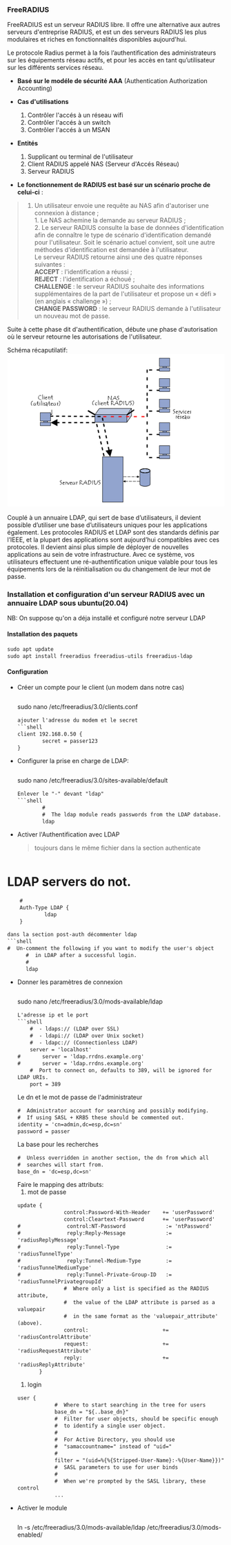 
### FreeRADIUS
FreeRADIUS est un serveur RADIUS libre. Il offre une alternative aux autres serveurs d'entreprise RADIUS, et est un des serveurs RADIUS les plus modulaires et riches en fonctionnalités disponibles aujourd'hui.  

Le protocole Radius permet à la fois l’authentification des administrateurs sur les équipements réseau actifs, et pour les accès en tant qu’utilisateur sur les différents services réseau.  

- **Basé sur le modéle de sécurité AAA** (Authentication Authorization Accounting)
- **Cas d'utilisations**
  1. Contrôler l'accés à un réseau wifi
  2. Contrôler l'accés à un switch
  3. Contrôler l'accés à un MSAN
- **Entités**
  1. Supplicant ou terminal de l'utilisateur
  2. Client RADIUS appelé NAS (Serveur d'Accés Réseau)
  3. Serveur RADIUS


- **Le fonctionnement de RADIUS est basé sur un scénario proche de celui-ci** :
>   1. Un utilisateur envoie une requête au NAS afin d'autoriser une connexion à distance ;  
    1. Le NAS achemine la demande au serveur RADIUS ;  
    2. Le serveur RADIUS consulte la base de données d'identification afin de connaître le type de scénario d'identification demandé pour l'utilisateur. Soit le scénario actuel convient, soit une autre méthodes d'identification est demandée à l'utilisateur.  
    Le serveur RADIUS retourne ainsi une des quatre réponses suivantes :  
        **ACCEPT** : l'identification a réussi ;  
        **REJECT** : l'identification a échoué ;  
        **CHALLENGE** : le serveur RADIUS souhaite des informations supplémentaires de la part de l'utilisateur et propose un « défi » (en anglais « challenge ») ;  
        **CHANGE PASSWORD** : le serveur RADIUS demande à l'utilisateur un nouveau mot de passe.   

Suite à cette phase dit d'authentification, débute une phase d'autorisation où le serveur retourne les autorisations de l'utilisateur. 

Schéma récaputilatif:  
![photo](../../static/img/radius1.png)

Couplé à un annuaire LDAP, qui sert de base d’utilisateurs, il devient possible d’utiliser une base d’utilisateurs uniques pour les applications également. Les protocoles RADIUS et LDAP sont des standards définis par l’IEEE, et la plupart des applications sont aujourd’hui compatibles avec ces protocoles. Il devient ainsi plus simple de déployer de nouvelles applications au sein de votre infrastructure. Avec ce système, vos utilisateurs effectuent une ré-authentification unique valable pour tous les équipements lors de la réinitialisation ou du changement de leur mot de passe.


### Installation et configuration d'un serveur RADIUS avec un annuaire LDAP sous ubuntu(20.04)

NB: On suppose qu'on a déja installé et configuré notre serveur LDAP

#### Installation des paquets

``` shell
sudo apt update
sudo apt install freeradius freeradius-utils freeradius-ldap 
```
#### Configuration 
- Créer un compte pour le client (un modem dans notre cas)
    >```shell
    sudo nano /etc/freeradius/3.0/clients.conf
    ```
    ajouter l'adresse du modem et le secret
    ```shell
    client 192.168.0.50 {
            secret = passer123
    }
    ```
- Configurer la prise en charge de LDAP:
    >``` shell
    sudo nano /etc/freeradius/3.0/sites-available/default 
    ```
    Enlever le "-" devant "ldap"
    ```shell
            #
            #  The ldap module reads passwords from the LDAP database.
            ldap
    ```
- Activer l'Authentification avec LDAP
  >toujours dans le même fichier dans la section authenticate
  ``` shell
 #  LDAP servers do not.
        #
        Auth-Type LDAP {
                ldap
        }
  ```
  dans la section post-auth décommenter ldap
  ```shell
  #  Un-comment the following if you want to modify the user's object
        #  in LDAP after a successful login.
        #
        ldap
  ```
- Donner les paramètres de connexion
    >```shell
     sudo nano /etc/freeradius/3.0/mods-available/ldap
    ```
    L'adresse ip et le port
    ```shell
        #  - ldaps:// (LDAP over SSL)
        #  - ldapi:// (LDAP over Unix socket)
        #  - ldapc:// (Connectionless LDAP)
        server = 'localhost'
    #       server = 'ldap.rrdns.example.org'
    #       server = 'ldap.rrdns.example.org'
        #  Port to connect on, defaults to 389, will be ignored for LDAP URIs.
        port = 389
    ```
    Le dn et le mot de passe de l'administrateur
    ```shell
    #  Administrator account for searching and possibly modifying.
    #  If using SASL + KRB5 these should be commented out.
    identity = 'cn=admin,dc=esp,dc=sn'
    password = passer
    ```
    La base pour les recherches
    ```shell
    #  Unless overridden in another section, the dn from which all
    #  searches will start from.
    base_dn = 'dc=esp,dc=sn'
    ```
    Faire le mapping des attributs: 
    1. mot de passe
     ```shell
    update {
                    control:Password-With-Header    += 'userPassword'
                    control:Cleartext-Password      += 'userPassword'
    #               control:NT-Password             := 'ntPassword'
    #               reply:Reply-Message             := 'radiusReplyMessage'
    #               reply:Tunnel-Type               := 'radiusTunnelType'
    #               reply:Tunnel-Medium-Type        := 'radiusTunnelMediumType'
    #               reply:Tunnel-Private-Group-ID   := 'radiusTunnelPrivategroupId'
                    #  Where only a list is specified as the RADIUS attribute,
                    #  the value of the LDAP attribute is parsed as a valuepair
                    #  in the same format as the 'valuepair_attribute' (above).
                    control:                        += 'radiusControlAttribute'
                    request:                        += 'radiusRequestAttribute'
                    reply:                          += 'radiusReplyAttribute'
            }
    ```
    1. login
    ```shell
    user {
                #  Where to start searching in the tree for users
                base_dn = "${..base_dn}"
                #  Filter for user objects, should be specific enough
                #  to identify a single user object.
                #
                #  For Active Directory, you should use
                #  "samaccountname=" instead of "uid="
                #
                filter = "(uid=%{%{Stripped-User-Name}:-%{User-Name}})"
                #  SASL parameters to use for user binds
                #
                #  When we're prompted by the SASL library, these control
                ...
    ```
- Activer le module 
    >```shell
    ln -s /etc/freeradius/3.0/mods-available/ldap /etc/freeradius/3.0/mods-enabled/
    ```
